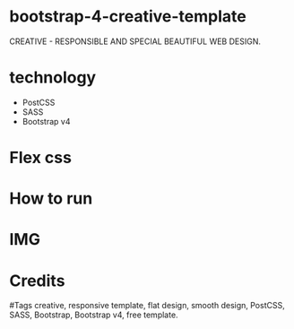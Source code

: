 # bootstrap-4-creative-template
CREATIVE - RESPONSIBLE AND SPECIAL BEAUTIFUL WEB DESIGN.

# technology
- PostCSS
- SASS
- Bootstrap v4

# Flex css

# How to run

# IMG

# Credits

#Tags
creative, responsive template, flat design, smooth design, PostCSS, SASS, Bootstrap, Bootstrap v4, free template.
